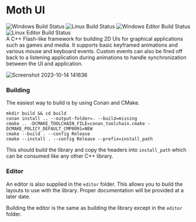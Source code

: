 # Moth UI
![Windows Build Status](https://github.com/instinkt900/moth_ui/actions/workflows/cmake-build-lib-win.yml/badge.svg) 
![Linux Build Status](https://github.com/instinkt900/moth_ui/actions/workflows/cmake-build-lib-linux.yml/badge.svg) 
![Windows Editor Build Status](https://github.com/instinkt900/moth_ui/actions/workflows/cmake-build-editor-win.yml/badge.svg) 
![Linux Editor Build Status](https://github.com/instinkt900/moth_ui/actions/workflows/cmake-build-editor-linux.yml/badge.svg)  
A C++ Flash-like framework for building 2D UIs for graphical applications such as games and media. It supports basic keyframed animations and various mouse and keyboard events. Custom events can also be fired off back to a listening application during animations to handle synchronization between the UI and application.

![Screenshot 2023-10-14 141636](https://github.com/instinkt900/moth_ui/assets/35185578/a8779a2b-978e-450a-b80a-b0dad4f06306)

### Building

The easiest way to build is by using Conan and CMake.
```
mkdir build && cd build
conan install .. --output-folder=. --build=missing
cmake .. -DCMAKE_TOOLCHAIN_FILE=conan_toolchain.cmake -DCMAKE_POLICY_DEFAULT_CMP0091=NEW
cmake --build . --config Release
cmake --install . --config Release --prefix=install_path
```
This should build the library and copy the headers into `install_path` which can be consumed like any other C++ library.

### Editor
An editor is also supplied in the `editor` folder. This allows you to build the layouts to use with the library. Proper documentation will be provided at a later date.

Building the editor is the same as building the library except in the `editor` folder.

